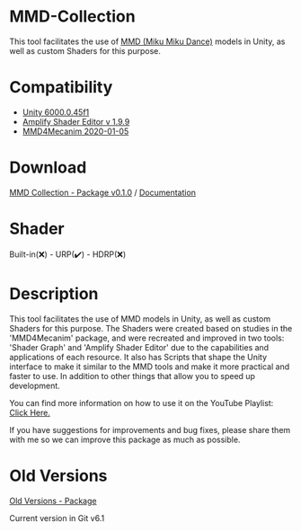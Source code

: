 # MMD-Collection
This tool facilitates the use of [MMD (Miku Miku Dance)](https://learnmmd.com/downloads/) models in Unity, as well as custom Shaders for this purpose. 

# Compatibility
- [Unity 6000.0.45f1](https://unity.com/pt/releases/editor/whats-new/6000.0.45)
- [Amplify Shader Editor v 1.9.9](https://assetstore.unity.com/packages/tools/visual-scripting/amplify-shader-editor-68570)
- [MMD4Mecanim 2020-01-05](https://stereoarts.jp/)

# Download

[MMD Collection - Package v0.1.0](https://drive.google.com/file/d/1t-FgbwwuT9tlojwitJO87Us8vIHccjPG/view?usp=drive_link)
 / 
[Documentation](https://drive.google.com/file/d/1pr-fjM7gi86LxI3kOb_ZhamRMy5ZPdCv/view?usp=drive_link)

# Shader

Built-in(❌) - URP(✔️) - HDRP(❌)

# Description

This tool facilitates the use of MMD models in Unity, as well as custom Shaders for this purpose.
The Shaders were created based on studies in the 'MMD4Mecanim' package, and were recreated and improved in two tools: 'Shader Graph' and 'Amplify Shader Editor' due to the capabilities and applications of each resource.
It also has Scripts that shape the Unity interface to make it similar to the MMD tools and make it more practical and faster to use. In addition to other things that allow you to speed up development.

You can find more information on how to use it on the YouTube Playlist: [Click Here.](https://youtube.com/playlist?list=PL5hnfx09yM4IWSWveW0NKCfX1Anec4dw7&si=GZeV6Jm0JcsiMCxo)

If you have suggestions for improvements and bug fixes, please share them with me so we can improve this package as much as possible.

# Old Versions
[Old Versions - Package](https://drive.google.com/drive/folders/19pbcDSKguJPxQJnT9euMLY83m2MjU8hO?usp=drive_link)

Current version in Git v6.1